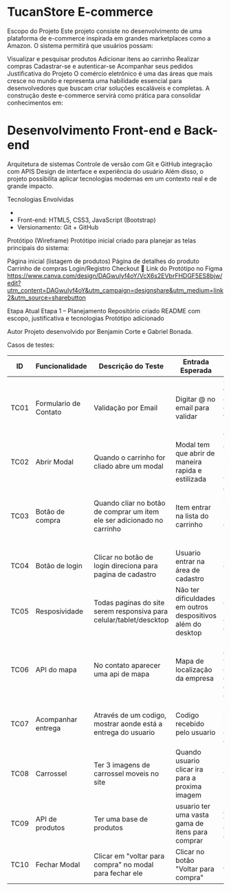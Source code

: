 <h1>TucanStore E-commerce</h1> 

Escopo do Projeto Este projeto consiste no desenvolvimento de uma plataforma de e-commerce inspirada em grandes marketplaces como a Amazon.
O sistema permitirá que usuários possam:

Visualizar e pesquisar produtos
Adicionar itens ao carrinho
Realizar compras
Cadastrar-se e autenticar-se
Acompanhar seus pedidos
Justificativa do Projeto O comércio eletrônico é uma das áreas que mais cresce no mundo e representa uma habilidade essencial para desenvolvedores que buscam criar soluções escaláveis e completas.
A construção deste e-commerce servirá como prática para consolidar conhecimentos em:

<h1>Desenvolvimento Front-end e Back-end</h1> 
Arquitetura de sistemas
Controle de versão com Git e GitHub
integração com APIS
Design de interface e experiência do usuário
Além disso, o projeto possibilita aplicar tecnologias modernas em um contexto real e de grande impacto.

Tecnologias Envolvidas
<ul>
  <li></li>
  <li>Front-end: HTML5, CSS3, JavaScript (Bootstrap)</li>
  <li> Versionamento: Git + GitHub </li>
</ul>


Protótipo (Wireframe) Protótipo inicial criado para planejar as telas principais do sistema:

Página inicial (listagem de produtos)
Página de detalhes do produto
Carrinho de compras
Login/Registro
Checkout
📎 Link do Protótipo no Figma
https://www.canva.com/design/DAGwuIyf4oY/VcX6s2EVbrFHDGF5ES8bjw/edit?utm_content=DAGwuIyf4oY&utm_campaign=designshare&utm_medium=link2&utm_source=sharebutton

Etapa Atual Etapa 1 – Planejamento
Repositório criado
README com escopo, justificativa e tecnologias
Protótipo adicionado

Autor Projeto desenvolvido por Benjamin Corte e Gabriel Bonada.


Casos de testes: 

| **ID** | **Funcionalidade**        | **Descrição do Teste**                                   | **Entrada Esperada**                     | **Resultado Esperado**                                                 | **Status** |
| ------ | ------------------------- | -------------------------------------------------------- | ---------------------------------------- | ---------------------------------------------------------------------- | -------- |
| TC01   | Formulario de Contato     | Validação por Email                                      | Digitar @ no email para validar          | Caso não tenha o @ no campo do email, o formulario não vai ser enviado | ✅ 
| TC02   | Abrir Modal               | Quando o carrinho for cliado abre um modal               | Modal tem que abrir de maneira rapida e estilizada | Aparecer os itens no modal com imagens e valores             | ✅      
| TC03   | Botão de compra  | Quando cliar no botão de comprar um item ele ser adicionado no carrinho    | Item entrar na lista do carrinho                          | todos os itens paracerem no carrinho conforme o pedido pelo usuario  | ✅      |
| TC04   | Botão de login       | Clicar no botão de login direciona para pagina de cadastro            | Usuario entrar na área de cadastro                | página ´ cadastro.html ´ é carregada  | ✅          |
| TC05   | Resposividade                 |Todas paginas do site serem responsiva para celular/tablet/descktop  | Não ter dificuldades em outros despositivos além do desktop                    |  Usuario conseguir navegar em qualquer despositivo                                       | ✅          |
| TC06   | API do mapa           | No contato aparecer uma api de mapa                    | Mapa de localização da empresa                          | Usuario conseguir ver aonde é o centro de destribuição do ecommerce                  | ✅          |
| TC07   | Acompanhar entrega     | Através de um codigo, mostrar aonde está a entrega do usuario| Codigo recebido pelo usuario          | Usuario saber informações da sua entrega |   ✅       |
| TC08   | Carrossel            | Ter 3 imagens de carrossel moveis no site              | Quando usuario clicar ira para a proxima imagem                  | usuario irá ver alguns banners                        | ✅          |
| TC09   | API de produtos  | Ter uma base de produtos                   | usuario ter uma vasta gama de itens para comprar     | Aparecer varios cards de itens compraveis                           |   ✅      |
| TC10   | Fechar Modal              | Clicar em "voltar para compra" no modal para fechar ele           | Clicar no botão "Voltar para compra"                 | Modal é fechado                                                        | ✅      
